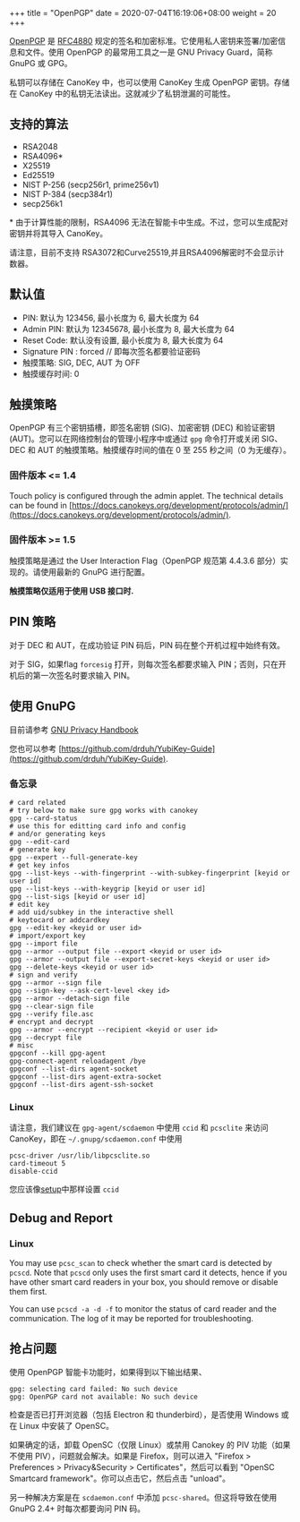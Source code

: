 +++
title = "OpenPGP"
date =  2020-07-04T16:19:06+08:00
weight = 20
+++

[OpenPGP](https://www.openpgp.org/)  是 [RFC4880](https://tools.ietf.org/html/rfc4880) 规定的签名和加密标准。它使用私人密钥来签署/加密信息和文件。使用 OpenPGP 的最常用工具之一是 GNU Privacy Guard，简称 GnuPG 或 GPG。

私钥可以存储在 CanoKey 中，也可以使用 CanoKey 生成 OpenPGP 密钥。存储在 CanoKey 中的私钥无法读出。这就减少了私钥泄漏的可能性。

## 支持的算法

* RSA2048
* RSA4096\*
* X25519
* Ed25519
* NIST P-256 (secp256r1, prime256v1)
* NIST P-384 (secp384r1)
* secp256k1

\* 由于计算性能的限制，RSA4096 无法在智能卡中生成。不过，您可以生成配对密钥并将其导入 CanoKey。

请注意，目前不支持 RSA3072和Curve25519,并且RSA4096解密时不会显示计数器。

## 默认值

* PIN: 默认为 123456, 最小长度为 6, 最大长度为  64
* Admin PIN: 默认为  12345678, 最小长度为  8, 最大长度为  64
* Reset Code: 默认没有设置, 最小长度为  8, 最大长度为  64
* Signature PIN : forced // 即每次签名都要验证密码
* 触摸策略:  SIG, DEC, AUT 为 OFF
* 触摸缓存时间: 0

## 触摸策略

OpenPGP 有三个密钥插槽，即签名密钥 (SIG)、加密密钥 (DEC) 和验证密钥 (AUT)。您可以在网络控制台的管理小程序中或通过 `gpg` 命令打开或关闭 SIG、DEC 和 AUT 的触摸策略。触摸缓存时间的值在 0 至 255 秒之间（0 为无缓存）。
### 固件版本  <= 1.4

Touch policy is configured through the admin applet. The technical details can be found in [https://docs.canokeys.org/development/protocols/admin/](https://docs.canokeys.org/development/protocols/admin/).

### 固件版本  >= 1.5

触摸策略是通过 the User Interaction Flag（OpenPGP 规范第 4.4.3.6 部分）实现的。请使用最新的 GnuPG 进行配置。

**触摸策略仅适用于使用 USB 接口时.**

## PIN 策略

对于 DEC 和 AUT，在成功验证 PIN 码后，PIN 码在整个开机过程中始终有效。

对于 SIG，如果flag `forcesig` 打开，则每次签名都要求输入 PIN；否则，只在开机后的第一次签名时要求输入 PIN。

## 使用 GnuPG

目前请参考 [GNU Privacy Handbook](https://gnupg.org/gph/en/manual.html)

您也可以参考 [https://github.com/drduh/YubiKey-Guide](https://github.com/drduh/YubiKey-Guide).

### 备忘录

```
# card related
# try below to make sure gpg works with canokey
gpg --card-status
# use this for editting card info and config
# and/or generating keys
gpg --edit-card
# generate key
gpg --expert --full-generate-key
# get key infos
gpg --list-keys --with-fingerprint --with-subkey-fingerprint [keyid or user id]
gpg --list-keys --with-keygrip [keyid or user id]
gpg --list-sigs [keyid or user id]
# edit key
# add uid/subkey in the interactive shell
# keytocard or addcardkey
gpg --edit-key <keyid or user id>
# import/export key
gpg --import file
gpg --armor --output file --export <keyid or user id>
gpg --armor --output file --export-secret-keys <keyid or user id>
gpg --delete-keys <keyid or user id>
# sign and verify
gpg --armor --sign file
gpg --sign-key --ask-cert-level <key id>
gpg --armor --detach-sign file
gpg --clear-sign file
gpg --verify file.asc
# encrypt and decrypt
gpg --armor --encrypt --recipient <keyid or user id>
gpg --decrypt file
# misc
gpgconf --kill gpg-agent
gpg-connect-agent reloadagent /bye
gpgconf --list-dirs agent-socket
gpgconf --list-dirs agent-extra-socket
gpgconf --list-dirs agent-ssh-socket
```

### Linux

请注意，我们建议在 `gpg-agent/scdaemon` 中使用 `ccid` 和 `pcsclite` 来访问 CanoKey，即在 `~/.gnupg/scdaemon.conf` 中使用

```
pcsc-driver /usr/lib/libpcsclite.so
card-timeout 5
disable-ccid
```

您应该像[setup](https://docs.canokeys.org/userguide/setup/)中那样设置 `ccid`

## Debug and Report

### Linux

You may use `pcsc_scan` to check whether the smart card is detected by `pcscd`. Note that `pcscd` only uses the first smart card it detects, hence if you have other smart card readers in your box, you should remove or disable them first.

You can use `pcscd -a -d -f` to monitor the status of card reader and the communication. The log of it may be reported for troubleshooting.

## 抢占问题

使用 OpenPGP 智能卡功能时，如果得到以下输出结果、

```
gpg: selecting card failed: No such device
gpg: OpenPGP card not available: No such device
```
检查是否已打开浏览器（包括 Electron 和 thunderbird），是否使用 Windows 或在 Linux 中安装了 OpenSC。


如果确定的话，卸载 OpenSC（仅限 Linux）或禁用 Canokey 的 PIV 功能（如果不使用 PIV），问题就会解决。如果是 Firefox，则可以进入 "Firefox > Preferences > Privacy&Security > Certificates"，然后可以看到 "OpenSC Smartcard framework"。你可以点击它，然后点击 "unload"。

另一种解决方案是在 `scdaemon.conf` 中添加 `pcsc-shared`。但这将导致在使用 GnuPG 2.4+ 时每次都要询问 PIN 码。
